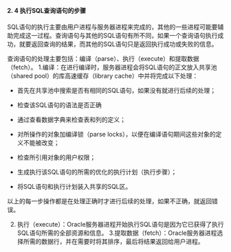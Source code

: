 #### 2. 4 执行SQL查询语句的步骤

SQL语句的执行主要由用户进程与服务器进程来完成的，其他的一些进程可能要辅助完成这一过程。查询语句与其他的SQL语句有所不同，如果一个查询语句执行成功，就要返回查询的结果，而其他的SQL语句只是返回执行成功或失败的信息。

查询语句的处理主要包括：编译（parse）、执行（execute）和提取数据（fetch）。
1.编译：在进行编译时，服务器进程会将SQL语句的正文放入共享池（shared pool）的库高速缓存（library cache）中并将完成以下处理：

- 首先在共享池中搜索是否有相同的SQL语句，如果没有就进行后续的处理；

- 检查该SQL语句的语法是否正确

- 通过查看数据字典来检查表和列的定义；

- 对所操作的对象加编译锁（parse locks），以便在编译语句期间这些对象的定义不能被改变；

- 检查所引用对象的用户权限；

- 生成执行该SQL语句的所需的优化的执行计划（执行步骤）；

- 将SQL语句和执行计划装入共享的SQL区。

  

以上的每一步操作都是在处理正确时才进行后续的处理，如果不正确，就返回错误。

2. 执行（execute）：Oracle服务器进程开始执行SQL语句是因为它已获得了执行SQL语句所需的全部资源和信息。
3.提取数据（fetch）：Oracle服务器进程选择所需的数据行，并在需要时将其排序，最后将结果返回给用户进程。

